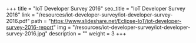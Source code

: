 +++
title = "IoT Developer Survey 2016"
seo_title = "IoT Developer Survey 2016"
link = "/resources/iot-developer-survey/iot-developer-survey-2016.pdf"
path = "https://www.slideshare.net/Eclipse-IoT/iot-developer-survey-2016-report"
img = "/resources/iot-developer-survey/iot-developer-survey-2016.jpg"
description = ""
weight = 3
+++